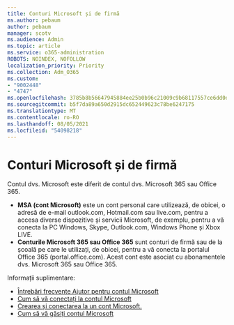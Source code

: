 ```yaml
---
title: Conturi Microsoft și de firmă
ms.author: pebaum
author: pebaum
manager: scotv
ms.audience: Admin
ms.topic: article
ms.service: o365-administration
ROBOTS: NOINDEX, NOFOLLOW
localization_priority: Priority
ms.collection: Adm_O365
ms.custom:
- "9002448"
- "4747"
ms.openlocfilehash: 3785b8b56647945884ee25b0b96c21009c9b68117557ce6dd0d049b9d2eeb9eb
ms.sourcegitcommit: b5f7da89a650d2915dc652449623c78be6247175
ms.translationtype: MT
ms.contentlocale: ro-RO
ms.lasthandoff: 08/05/2021
ms.locfileid: "54098218"
---
```

# <a name="microsoft-and-business-accounts"></a>Conturi Microsoft și de firmă

Contul dvs. Microsoft este diferit de contul dvs. Microsoft 365 sau Office 365.

- **MSA (cont Microsoft)** este un cont personal care utilizează, de obicei, o adresă de e-mail outlook.com, Hotmail.com sau live.com, pentru a accesa diverse dispozitive și servicii Microsoft, de exemplu, pentru a vă conecta la PC Windows, Skype, Outlook.com, Windows Phone și Xbox LIVE.
- **Conturile Microsoft 365 sau Office 365** sunt conturi de firmă sau de la școală pe care le utilizați, de obicei, pentru a vă conecta la portalul Office 365 (portal.office.com). Acest cont este asociat cu abonamentele dvs. Microsoft 365 sau Office 365.

Informații suplimentare:

- [Întrebări frecvente Ajutor pentru contul Microsoft](https://support.microsoft.com/hub/4294457/microsoft-account-help) 
- [Cum să vă conectați la contul Microsoft](https://support.microsoft.com/help/4028195/microsoft-account-how-to-sign-in)
- [Crearea și conectarea la un cont Microsoft.](https://account.microsoft.com/account)
- [Cum să vă găsiți contul Microsoft](https://support.microsoft.com/help/13811/microsoft-account-how-to-find)
